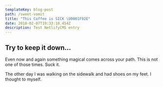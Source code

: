 ```yaml
---
templateKey: blog-post
path: /sweet-vomit
title: "This Coffee is SICK \U0001F92E"
date: 2018-02-07T19:33:18.454Z
description: Test NetlifyCMS entry
---
```

## Try to keep it down...

Even now and again something magical comes across your path. This is not one of those times. Suck it.

The other day I was walking on the sidewalk and had shoes on my feet. I thought to myself. 
